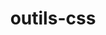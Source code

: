 ---
title: outils-css
href: https://outils-css.netlify.app/styles
publishDate: 2019-10-02 00:00:00
img: /assets/img/stock-4.jpg
img_alt: Initium Styles CSS
description: |
  Initium Styles CSS
---